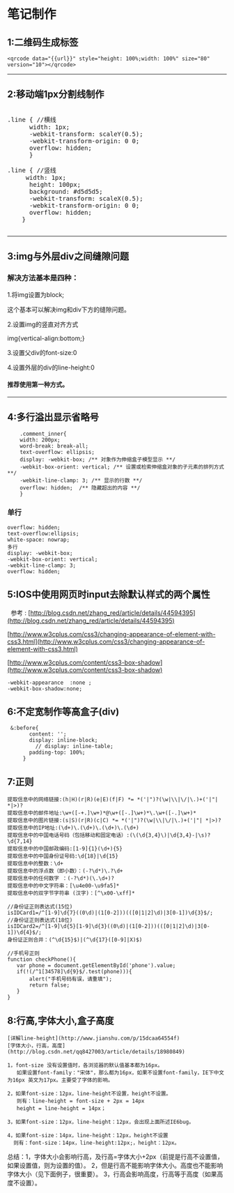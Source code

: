  # 笔记制作
 ## 1:二维码生成标签 
 ```
 <qrcode data="{{url}}" style="height: 100%;width: 100%" size="80" version="10"></qrcode> 
 ```
-----------------------------------------------------------------------------------------
 
 
## 2:移动端1px分割线制作 
 <pre> 
.line { //横线
      width: 1px;
      -webkit-transform: scaleY(0.5);
      -webkit-transform-origin: 0 0;
      overflow: hidden;
      }
      
.line { //竖线
     width: 1px;
      height: 100px;
      background: #d5d5d5;
      -webkit-transform: scaleX(0.5);
      -webkit-transform-origin: 0 0;
      overflow: hidden;
    }
 </pre> 
 --------------------------------------------------------------------------------------
## 3:img与外层div之间缝隙问题

### 解决方法基本是四种：

1.将img设置为block;

这个基本可以解决img和div下方的缝隙问题。

2.设置img的竖直对齐方式

img{vertical-align:bottom;} 

3.设置父div的font-size:0

4.设置外层的div的line-height:0

####  推荐使用第一种方式。
---------------------------------------------------------------------------------------
## 4:多行溢出显示省略号
```
    .comment_inner{
    width: 200px;
    word-break: break-all;
    text-overflow: ellipsis;
    display: -webkit-box; /** 对象作为伸缩盒子模型显示 **/
    -webkit-box-orient: vertical; /** 设置或检索伸缩盒对象的子元素的排列方式 **/
    -webkit-line-clamp: 3; /** 显示的行数 **/
    overflow: hidden;  /** 隐藏超出的内容 **/
    }   
```
### 单行
```
overflow: hidden;
text-overflow:ellipsis;
white-space: nowrap;
多行
display: -webkit-box;
-webkit-box-orient: vertical;
-webkit-line-clamp: 3;
overflow: hidden;
```
## 5:IOS中使用网页时input去除默认样式的两个属性
   参考 :
   [http://blog.csdn.net/zhang_red/article/details/44594395](http://blog.csdn.net/zhang_red/article/details/44594395)  
   
   [http://www.w3cplus.com/css3/changing-appearance-of-element-with-css3.html](http://www.w3cplus.com/css3/changing-appearance-of-element-with-css3.html)  
   
   [http://www.w3cplus.com/content/css3-box-shadow](http://www.w3cplus.com/content/css3-box-shadow)  
   
   
   ```
   -webkit-appearance  :none ;
   -webkit-box-shadow:none;
   ```
 ## 6:不定宽制作等高盒子(div)
   ```
    &:before{
          content: '';
          display: inline-block;
          // display: inline-table;
          padding-top: 100%;
        }
   ```
 ## 7:正则
 ```
 提取信息中的网络链接:(h|H)(r|R)(e|E)(f|F) *= *('|")?(\w|\\|\/|\.)+('|"| *|>)?
 提取信息中的邮件地址:\w+([-+.]\w+)*@\w+([-.]\w+)*\.\w+([-.]\w+)*
 提取信息中的图片链接:(s|S)(r|R)(c|C) *= *('|")?(\w|\\|\/|\.)+('|"| *|>)?
 提取信息中的IP地址:(\d+)\.(\d+)\.(\d+)\.(\d+)
 提取信息中的中国电话号码（包括移动和固定电话）:(\(\d{3,4}\)|\d{3,4}-|\s)?\d{7,14}
 提取信息中的中国邮政编码:[1-9]{1}(\d+){5}
 提取信息中的中国身份证号码:\d{18}|\d{15}
 提取信息中的整数：\d+
 提取信息中的浮点数（即小数）：(-?\d*)\.?\d+
 提取信息中的任何数字 ：(-?\d*)(\.\d+)?
 提取信息中的中文字符串：[\u4e00-\u9fa5]*
 提取信息中的双字节字符串 (汉字)：[^\x00-\xff]*
 
 //身份证正则表达式(15位)
 isIDCard1=/^[1-9]\d{7}((0\d)|(1[0-2]))(([0|1|2]\d)|3[0-1])\d{3}$/;
 //身份证正则表达式(18位)
 isIDCard2=/^[1-9]\d{5}[1-9]\d{3}((0\d)|(1[0-2]))(([0|1|2]\d)|3[0-1])\d{4}$/;
 身份证正则合并：(^\d{15}$)|(^\d{17}([0-9]|X)$)
 
 //手机号正则
 function checkPhone(){ 
    var phone = document.getElementById('phone').value;
    if(!(/^1[34578]\d{9}$/.test(phone))){ 
        alert("手机号码有误，请重填");  
        return false; 
    } 
 }
```
 ## 8:行高,字体大小,盒子高度
    [详解line-height](http://www.jianshu.com/p/15dcaa64554f)
    [字体大小，行高，高度](http://blog.csdn.net/qq8427003/article/details/18980849)
    
    1，font-size 没有设置值时，各浏览器的默认值基本都为16px。
       如果设置font-family："宋体"，那么都为16px，如果不设置font-family，IE下中文为16px 英文为17px。主要受了字体的影响。

    2，如果font-size：12px，line-height不设置，height不设置。
       则有：line-height = font-size + 2px = 14px
       height = line-height = 14px；

    3，如果font-size：12px，line-height：12px，会出现上面所述IE6bug。

    4，如果font-size：14px，line-height：12px，height不设置
      则有：font-size：14px，line-height:12px;，height：12px。

  总结：1，字体大小会影响行高，及行高=字体大小+2px（前提是行高不设置值，如果设置值，则为设置的值）。
    2，但是行高不能影响字体大小。高度也不能影响字体大小（见下面例子，很重要）。
    3，行高会影响高度，行高等于高度（如果高度不设置）。
